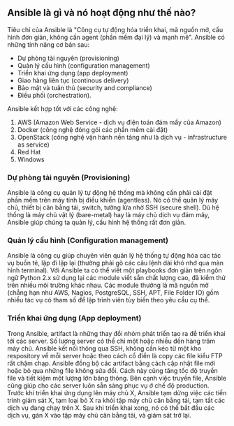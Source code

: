 ## Ansible là gì và nó hoạt động như thế nào? 
Tiêu chí của Ansible là "Công cụ tự động hóa triển khai, mã nguồn mở, cấu hình đơn giản, không cần agent (phần mềm đại lý) và mạnh mẽ".
Ansible có những tính năng cơ bản sau:
- Dự phòng tài nguyên (provisioning)
- Quản lý cấu hình (configuration management)
- Triển khai ứng dụng (app deployment)
- Giao hàng liên tục (continous delivery)
- Bảo mật và tuân thủ (security and compliance)
- Điều phối (orchestration).

Ansible kết hợp tốt với các công nghệ:

1. AWS (Amazon Web Service - dịch vụ điện toán đám mấy của Amazon)
2. Docker (công nghệ đóng gói các phần mềm cài đặt)
3. OpenStack (công nghệ vận hành nền tảng như là dịch vụ - infrastructure as service)
4. Red Hat
5. Windows

### Dự phòng tài nguyên (Provisioning)
Ansible là công cụ quản lý tự động hệ thống mà không cần phải cài đặt phần mềm trên máy tính bị điều khiển (agentless). Nó có thể quản lý máy chủ, thiết bị cân bằng tải, switch, tường lửa nhờ SSH (secure shell). Dù hệ thống là máy chủ vật lý (bare-metal) hay là máy chủ dịch vụ đám mây, Ansible giúp chúng ta quản lý, cấu hình hệ thống rất đơn giản.

### Quản lý cấu hình (Configuration management)
Ansible là công cụ giúp chuyên viên quản lý hệ thống tự động hóa các tác vụ buồn tẻ, lặp đi lặp lại (thường phải gõ các câu lệnh dài khó nhớ qua màn hình terminal).
Với Ansible ta có thể viết một playbooks đơn giản trên ngôn ngữ Python 2.x sử dụng lại các module viết sẵn chất lượng cao, đã kiểm thử trên nhiều môi trường khác nhau. Các module thường là mã nguồn mở (chẳng hạn như AWS, Nagios, PostgreSQL, SSH, APT, File Folder IO) gồm nhiều tác vụ có tham số để lập trình viên tùy biến theo yêu cầu cụ thể.

### Triển khai ứng dụng (App deployment)
Trong Ansible, artifact là những thay đổi nhóm phát triển tạo ra để triển khai tới các server. Số lượng server có thể chỉ một hoặc nhiều đến hàng trăm máy chủ. Ansible kết nối thông qua SSH, không cần kéo từ một kho respository về mỗi server hoặc theo cách cổ điển là copy các file kiểu FTP rất chậm chạp. Ansible đồng bộ các artifact bằng cách cập nhật file mới hoặc  bỏ qua những file không sửa đổi. Cách này cũng tăng tốc độ truyền file và tiết kiệm một lượng lớn băng thông.
Bên cạnh việc truyền file, Ansible cũng giúp cho các server luôn sẵn sàng phục vụ ở chế độ production. Trước khi triển khai ứng dụng lên máy chủ X, Ansible tạm dừng việc các tiến trình giám sát X, tạm loại bỏ X ra khỏi tập máy chủ cân bằng tải, tạm tắt các dịch vụ đang chạy trên X. Sau khi triển khai xong, nó có thể bắt đầu các dịch vụ, gán X vào tập máy chủ cân bằng tải, và giám sát trở lại.

